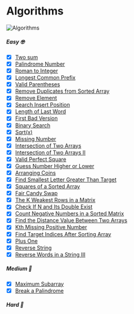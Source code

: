 # Algorithms
![Algorithms](https://img.shields.io/badge/Challanges-32_Complete-orange.svg) 

##### Easy 🤓
- [x] [Two sum](Easy/TwoSum.swift)
- [x] [Palindrome Number](Easy/Palindrome-Number.swift) 
- [x] [Roman to Integer](Easy/Roman-to-Integer.swift) 
- [x] [Longest Common Prefix](Easy/Longest-Common-Prefix.swift)
- [x] [Valid Parentheses](Easy/Valid-Parentheses.swift)
- [x] [Remove Duplicates from Sorted Array](Easy/Remove-Duplicates-from-Sorted-Array.swift)
- [x] [Remove Element](Easy/Remove-Element.swift)
- [x] [Search Insert Position](Easy/Search-Insert-Position.swift)
- [x] [Length of Last Word](Easy/Length-of-Last-Word.swift)
- [x] [First Bad Version](Easy/First-Bad-Version.swift)
- [x] [Binary Search](Easy/Binary-Search.swift)
- [x] [Sqrt(x)](Easy/Sqrt(x).swift)
- [x] [Missing Number](Easy/Missing-Number.swift)
- [x] [Intersection of Two Arrays](Easy/Intersection-of-Two-Arrays.swift)
- [x] [Intersection of Two Arrays II](Easy/Intersection-of-Two-Arrays-II.swift)
- [x] [Valid Perfect Square](Easy/Valid-Perfect-Square.swift)
- [x] [Guess Number Higher or Lower](Easy/Guess-Number-Higher-or-Lower.swift)
- [x] [Arranging Coins](Easy/Arranging-Coins.swift)
- [x] [Find Smallest Letter Greater Than Target](Easy/Find-Smallest-Letter-Greater-Than-Target.swift)
- [x] [Squares of a Sorted Array](Easy/Squares-of-a-Sorted-Array.swift)
- [x] [Fair Candy Swap](Easy/Fair-Candy-Swap.swift)
- [x] [The K Weakest Rows in a Matrix](Easy/The-K-Weakest-Rows-in-a-Matrix.swift)
- [x] [Check If N and Its Double Exist](Easy/Check-If-N-and-Its-Double-Exist.swift)
- [x] [Count Negative Numbers in a Sorted Matrix](Easy/Count-Negative-Numbers-in-a-Sorted-Matrix.swift)
- [x] [Find the Distance Value Between Two Arrays](Easy/Find-the-Distance-Value-Between-Two-Arrays.swift)
- [x] [Kth Missing Positive Number](Easy/Kth-Missing-Positive-Number.swift)
- [x] [Find Target Indices After Sorting Array](Easy/Find-Target-Indices-After-Sorting-Array.swift)
- [x] [Plus One](Easy/Plus-One.swift)
- [x] [Reverse String](Easy/Reverse-String.swift)
- [x] [Reverse Words in a String III](Easy/Reverse-Words-in-a-String-III.swift)

##### Medium 🤔
- [x] [Maximum Subarray](Medium/Maximum-Subarray.swift)
- [x] [Break a Palindrome](Medium/Break-a-Palindrome.swift)

##### Hard 🥺
